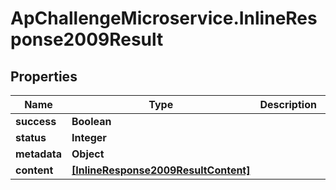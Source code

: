 # ApChallengeMicroservice.InlineResponse2009Result

## Properties
Name | Type | Description | Notes
------------ | ------------- | ------------- | -------------
**success** | **Boolean** |  | [optional] 
**status** | **Integer** |  | [optional] 
**metadata** | **Object** |  | [optional] 
**content** | [**[InlineResponse2009ResultContent]**](InlineResponse2009ResultContent.md) |  | [optional] 


